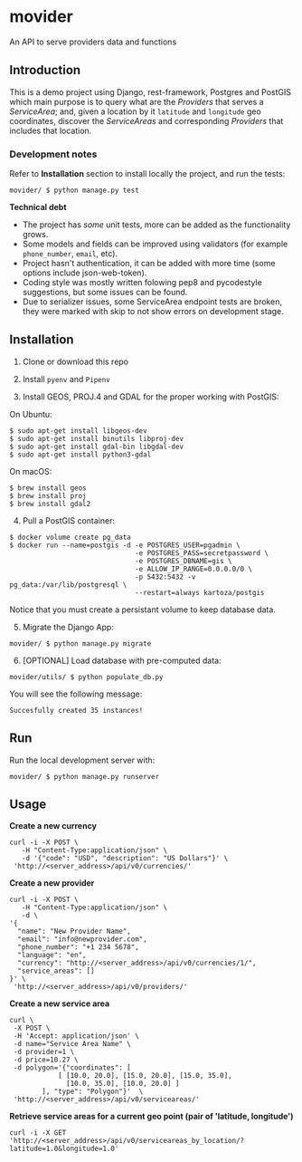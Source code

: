 # movider
An API to serve providers data and functions

## Introduction

This is a demo project using Django, rest-framework, Postgres and PostGIS which main purpose is to query
what are the _Providers_ that serves a _ServiceArea_; and, given a location by it `latitude` and `longitude` geo
coordinates, discover the _ServiceAreas_ and corresponding _Providers_ that includes that location.

### Development notes

Refer to **Installation** section to install locally the project, and run the tests:

```
movider/ $ python manage.py test
```

**Technical debt**

- The project has _some_ unit tests, more can be added as the functionality grows.
- Some models and fields can be improved using validators (for example `phone_number`, `email`, etc).
- Project hasn't authentication, it can be added with more time (some options include json-web-token).
- Coding style was mostly written folowing pep8 and pycodestyle suggestions, but some issues can be found.
- Due to serializer issues, some ServiceArea endpoint tests are broken, they were marked with skip to not show errors
on development stage.

## Installation

1. Clone or download this repo

2. Install `pyenv` and `Pipenv`

3. Install GEOS, PROJ.4 and GDAL for the proper working with PostGIS:

On Ubuntu:

```
$ sudo apt-get install libgeos-dev
$ sudo apt-get install binutils libproj-dev
$ sudo apt-get install gdal-bin libgdal-dev
$ sudo apt-get install python3-gdal
```

On macOS:

```
$ brew install geos
$ brew install proj
$ brew install gdal2
```

4. Pull a PostGIS container:

```
$ docker volume create pg_data
$ docker run --name=postgis -d -e POSTGRES_USER=pgadmin \
                               -e POSTGRES_PASS=secretpassword \
                               -e POSTGRES_DBNAME=gis \
                               -e ALLOW_IP_RANGE=0.0.0.0/0 \
                               -p 5432:5432 -v pg_data:/var/lib/postgresql \
                               --restart=always kartoza/postgis
```

Notice that you must create a persistant volume to keep database data.


5. Migrate the Django App:

```
movider/ $ python manage.py migrate
```

6. [OPTIONAL] Load database with pre-computed data:

```
movider/utils/ $ python populate_db.py
```

You will see the following message:

```
Succesfully created 35 instances!
```

## Run

Run the local development server with:

```
movider/ $ python manage.py runserver
```

## Usage

**Create a new currency**

```
curl -i -X POST \
   -H "Content-Type:application/json" \
   -d '{"code": "USD", "description": "US Dollars"}' \
 'http://<server_address>/api/v0/currencies/'
```

**Create a new provider**

```
curl -i -X POST \
   -H "Content-Type:application/json" \
   -d \
'{
  "name": "New Provider Name",
  "email": "info@newprovider.com",
  "phone_number": "+1 234 5678",
  "language": "en",
  "currency": "http://<server_address>/api/v0/currencies/1/",
  "service_areas": []
}' \
 'http://<server_address>/api/v0/providers/'
```

**Create a new service area**

```
curl \
 -X POST \
 -H 'Accept: application/json' \
 -d name="Service Area Name" \
 -d provider=1 \
 -d price=10.27 \
 -d polygon='{"coordinates": [
            [ [10.0, 20.0], [15.0, 20.0], [15.0, 35.0],
              [10.0, 35.0], [10.0, 20.0] ]
        ], "type": "Polygon"}'  \
 'http://<server_address>/api/v0/serviceareas/'
```

**Retrieve service areas for a current geo point (pair of 'latitude, longitude')**

```
curl -i -X GET 'http://<server_address>/api/v0/serviceareas_by_location/?latitude=1.0&longitude=1.0'
```
